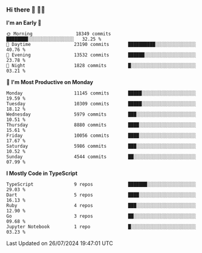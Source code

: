 ### Hi there 👋 🧑‍💻



<!--START_SECTION:waka-->
**I'm an Early 🐤** 

```text
🌞 Morning                18349 commits       ████████░░░░░░░░░░░░░░░░░   32.25 % 
🌆 Daytime                23190 commits       ██████████░░░░░░░░░░░░░░░   40.76 % 
🌃 Evening                13532 commits       ██████░░░░░░░░░░░░░░░░░░░   23.78 % 
🌙 Night                  1828 commits        █░░░░░░░░░░░░░░░░░░░░░░░░   03.21 % 
```
📅 **I'm Most Productive on Monday** 

```text
Monday                   11145 commits       █████░░░░░░░░░░░░░░░░░░░░   19.59 % 
Tuesday                  10309 commits       █████░░░░░░░░░░░░░░░░░░░░   18.12 % 
Wednesday                5979 commits        ███░░░░░░░░░░░░░░░░░░░░░░   10.51 % 
Thursday                 8880 commits        ████░░░░░░░░░░░░░░░░░░░░░   15.61 % 
Friday                   10056 commits       ████░░░░░░░░░░░░░░░░░░░░░   17.67 % 
Saturday                 5986 commits        ███░░░░░░░░░░░░░░░░░░░░░░   10.52 % 
Sunday                   4544 commits        ██░░░░░░░░░░░░░░░░░░░░░░░   07.99 % 
```


**I Mostly Code in TypeScript** 

```text
TypeScript               9 repos             ███████░░░░░░░░░░░░░░░░░░   29.03 % 
Dart                     5 repos             ████░░░░░░░░░░░░░░░░░░░░░   16.13 % 
Ruby                     4 repos             ███░░░░░░░░░░░░░░░░░░░░░░   12.90 % 
Go                       3 repos             ██░░░░░░░░░░░░░░░░░░░░░░░   09.68 % 
Jupyter Notebook         1 repo              █░░░░░░░░░░░░░░░░░░░░░░░░   03.23 % 
```




 Last Updated on 26/07/2024 19:47:01 UTC
<!--END_SECTION:waka-->


